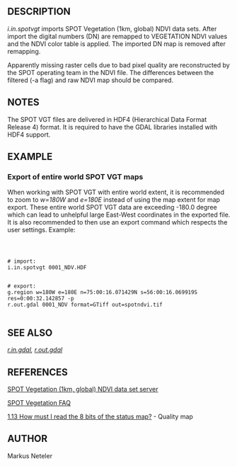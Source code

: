 
## DESCRIPTION

*i.in.spotvgt* imports SPOT Vegetation (1km, global) NDVI data sets.
After import the digital numbers (DN) are remapped to VEGETATION NDVI
values and the NDVI color table is applied. The imported DN map is
removed after remapping.

Apparently missing raster cells due to bad pixel quality are reconstructed
by the SPOT operating team in the NDVI file. The differences between the
filtered (-a flag) and raw NDVI map should be compared.

## NOTES

The SPOT VGT files are delivered in HDF4 (Hierarchical Data Format Release 4)
format. It is required to have the GDAL libraries installed with HDF4 support.

## EXAMPLE

### Export of entire world SPOT VGT maps

When working with SPOT VGT with entire world extent, it is recommended
to zoom to *w=180W* and *e=180E* instead of using the map
extent for map export. These entire world SPOT VGT data are exceeding
-180.0 degree which can lead to unhelpful large East-West coordinates in
the exported file. It is also recommended to then use an export command
which respects the user settings. Example:

```



# import:
i.in.spotvgt 0001_NDV.HDF


# export:
g.region w=180W e=180E n=75:00:16.071429N s=56:00:16.069919S res=0:00:32.142857 -p
r.out.gdal 0001_NDV format=GTiff out=spotndvi.tif


```

## SEE ALSO

*[r.in.gdal](r.in.gdal.html),
[r.out.gdal](r.out.gdal.html)*

## REFERENCES

[SPOT Vegetation (1km, global) NDVI data set server](http://free.vgt.vito.be/)

[SPOT Vegetation FAQ](http://www.vgt.vito.be/faqnew/index.html)

[1.13 How must I read the 8 bits of the status map?](http://www.vgt.vito.be/faqnew/) - Quality map

## AUTHOR

Markus Neteler
